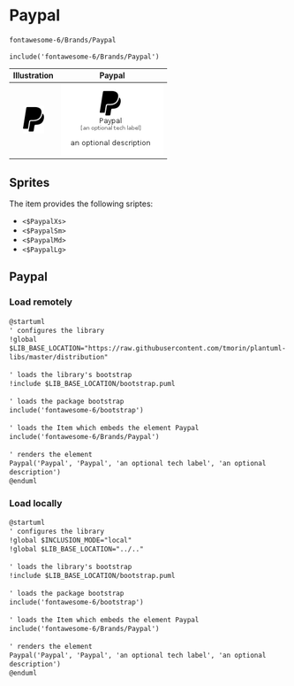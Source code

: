 # Paypal


```text
fontawesome-6/Brands/Paypal
```

```text
include('fontawesome-6/Brands/Paypal')
```



| Illustration | Paypal |
| :---: | :---: |
| ![illustration for Illustration](../../fontawesome-6/Brands/Paypal.png) | ![illustration for Paypal](../../fontawesome-6/Brands/Paypal.Local.png) |



## Sprites
The item provides the following sriptes:

- `<$PaypalXs>`
- `<$PaypalSm>`
- `<$PaypalMd>`
- `<$PaypalLg>`





## Paypal

### Load remotely
```plantuml
@startuml
' configures the library
!global $LIB_BASE_LOCATION="https://raw.githubusercontent.com/tmorin/plantuml-libs/master/distribution"

' loads the library's bootstrap
!include $LIB_BASE_LOCATION/bootstrap.puml

' loads the package bootstrap
include('fontawesome-6/bootstrap')

' loads the Item which embeds the element Paypal
include('fontawesome-6/Brands/Paypal')

' renders the element
Paypal('Paypal', 'Paypal', 'an optional tech label', 'an optional description')
@enduml
```

### Load locally
```plantuml
@startuml
' configures the library
!global $INCLUSION_MODE="local"
!global $LIB_BASE_LOCATION="../.."

' loads the library's bootstrap
!include $LIB_BASE_LOCATION/bootstrap.puml

' loads the package bootstrap
include('fontawesome-6/bootstrap')

' loads the Item which embeds the element Paypal
include('fontawesome-6/Brands/Paypal')

' renders the element
Paypal('Paypal', 'Paypal', 'an optional tech label', 'an optional description')
@enduml
```

